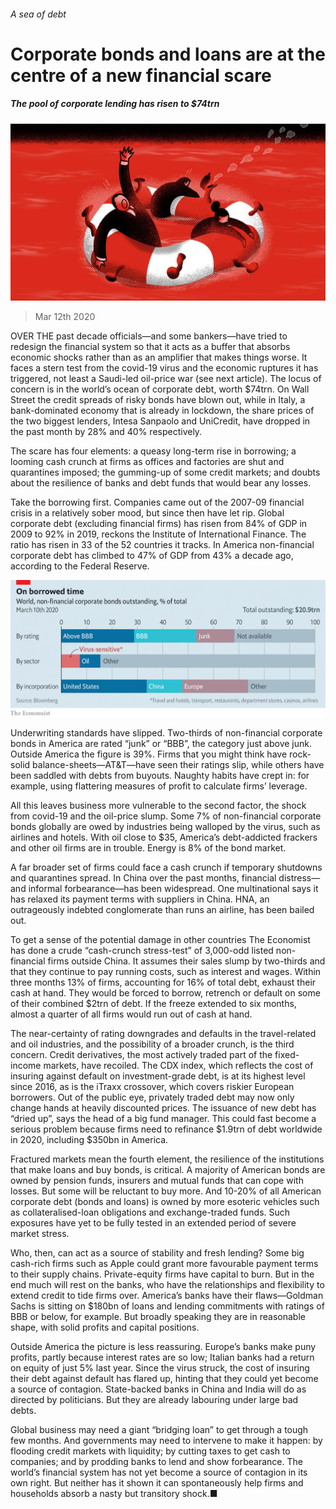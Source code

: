 ###### A sea of debt

# Corporate bonds and loans are at the centre of a new financial scare 

##### The pool of corporate lending has risen to $74trn 

![image](images/20200314_FND001_1.jpg) 

> Mar 12th 2020 

OVER THE past decade officials—and some bankers—have tried to redesign the financial system so that it acts as a buffer that absorbs economic shocks rather than as an amplifier that makes things worse. It faces a stern test from the covid-19 virus and the economic ruptures it has triggered, not least a Saudi-led oil-price war (see next article). The locus of concern is in the world’s ocean of corporate debt, worth $74trn. On Wall Street the credit spreads of risky bonds have blown out, while in Italy, a bank-dominated economy that is already in lockdown, the share prices of the two biggest lenders, Intesa Sanpaolo and UniCredit, have dropped in the past month by 28% and 40% respectively.

The scare has four elements: a queasy long-term rise in borrowing; a looming cash crunch at firms as offices and factories are shut and quarantines imposed; the gumming-up of some credit markets; and doubts about the resilience of banks and debt funds that would bear any losses.


Take the borrowing first. Companies came out of the 2007-09 financial crisis in a relatively sober mood, but since then have let rip. Global corporate debt (excluding financial firms) has risen from 84% of GDP in 2009 to 92% in 2019, reckons the Institute of International Finance. The ratio has risen in 33 of the 52 countries it tracks. In America non-financial corporate debt has climbed to 47% of GDP from 43% a decade ago, according to the Federal Reserve.

![image](images/20200314_FNC694_0.png) 


Underwriting standards have slipped. Two-thirds of non-financial corporate bonds in America are rated “junk” or “BBB”, the category just above junk. Outside America the figure is 39%. Firms that you might think have rock-solid balance-sheets—AT&amp;T—have seen their ratings slip, while others have been saddled with debts from buyouts. Naughty habits have crept in: for example, using flattering measures of profit to calculate firms’ leverage.

All this leaves business more vulnerable to the second factor, the shock from covid-19 and the oil-price slump. Some 7% of non-financial corporate bonds globally are owed by industries being walloped by the virus, such as airlines and hotels. With oil close to $35, America’s debt-addicted frackers and other oil firms are in trouble. Energy is 8% of the bond market.

A far broader set of firms could face a cash crunch if temporary shutdowns and quarantines spread. In China over the past months, financial distress—and informal forbearance—has been widespread. One multinational says it has relaxed its payment terms with suppliers in China. HNA, an outrageously indebted conglomerate than runs an airline, has been bailed out.

To get a sense of the potential damage in other countries The Economist has done a crude “cash-crunch stress-test” of 3,000-odd listed non-financial firms outside China. It assumes their sales slump by two-thirds and that they continue to pay running costs, such as interest and wages. Within three months 13% of firms, accounting for 16% of total debt, exhaust their cash at hand. They would be forced to borrow, retrench or default on some of their combined $2trn of debt. If the freeze extended to six months, almost a quarter of all firms would run out of cash at hand.

The near-certainty of rating downgrades and defaults in the travel-related and oil industries, and the possibility of a broader crunch, is the third concern. Credit derivatives, the most actively traded part of the fixed-income markets, have recoiled. The CDX index, which reflects the cost of insuring against default on investment-grade debt, is at its highest level since 2016, as is the iTraxx crossover, which covers riskier European borrowers. Out of the public eye, privately traded debt may now only change hands at heavily discounted prices. The issuance of new debt has “dried up”, says the head of a big fund manager. This could fast become a serious problem because firms need to refinance $1.9trn of debt worldwide in 2020, including $350bn in America.

Fractured markets mean the fourth element, the resilience of the institutions that make loans and buy bonds, is critical. A majority of American bonds are owned by pension funds, insurers and mutual funds that can cope with losses. But some will be reluctant to buy more. And 10-20% of all American corporate debt (bonds and loans) is owned by more esoteric vehicles such as collateralised-loan obligations and exchange-traded funds. Such exposures have yet to be fully tested in an extended period of severe market stress.

Who, then, can act as a source of stability and fresh lending? Some big cash-rich firms such as Apple could grant more favourable payment terms to their supply chains. Private-equity firms have capital to burn. But in the end much will rest on the banks, who have the relationships and flexibility to extend credit to tide firms over. America’s banks have their flaws—Goldman Sachs is sitting on $180bn of loans and lending commitments with ratings of BBB or below, for example. But broadly speaking they are in reasonable shape, with solid profits and capital positions.

Outside America the picture is less reassuring. Europe’s banks make puny profits, partly because interest rates are so low; Italian banks had a return on equity of just 5% last year. Since the virus struck, the cost of insuring their debt against default has flared up, hinting that they could yet become a source of contagion. State-backed banks in China and India will do as directed by politicians. But they are already labouring under large bad debts.

Global business may need a giant “bridging loan” to get through a tough few months. And governments may need to intervene to make it happen: by flooding credit markets with liquidity; by cutting taxes to get cash to companies; and by prodding banks to lend and show forbearance. The world’s financial system has not yet become a source of contagion in its own right. But neither has it shown it can spontaneously help firms and households absorb a nasty but transitory shock.■

